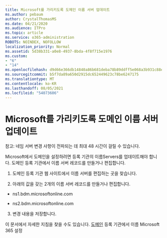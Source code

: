 ```yaml
---
title: Microsoft를 가리키도록 도메인 이름 서버 업데이트
ms.author: pebaum
author: CrystalThomasMS
ms.date: 04/21/2020
ms.audience: ITPro
ms.topic: article
ms.service: o365-administration
ROBOTS: NOINDEX, NOFOLLOW
localization_priority: Normal
ms.assetid: 5d38b331-a0e8-4937-8bda-4f8f715e1976
ms.custom:
- "6"
- "14"
ms.openlocfilehash: d9d66e366db14840a86b681deba78b89ddff5e068a3b931c88e493d2ec791b10
ms.sourcegitcommit: b5f7da89a650d2915dc652449623c78be6247175
ms.translationtype: MT
ms.contentlocale: ko-KR
ms.lasthandoff: 08/05/2021
ms.locfileid: "54073606"
---
```

# <a name="update-your-domain-nameservers-to-point-to-microsoft"></a>Microsoft를 가리키도록 도메인 이름 서버 업데이트

참고: 네임 서버 변경 사항이 전파되는 데 최대 48 시간이 걸릴 수 있습니다.
  
Microsoft에서 도메인을 설정하려면 등록 기관의 이름Servers를 업데이트해야 합니다. 도메인 등록 기관에서 이름 서버 레코드를 만들거나 편집합니다.
  
1. 도메인 등록 기관 웹 사이트에서 이름 서버를 편집하는 곳을 찾습니다.

2. 아래의 값을 갖는 2개의 이름 서버 레코드를 만들거나 편집합니다.

  - ns1.bdm.microsoftonline.com

  - ns2.bdm.microsoftonline.com

3. 변경 내용을 저장합니다.

이 문서에서 자세한 지침을 찾을 수도 있습니다. [도메인](https://docs.microsoft.com/microsoft-365/admin/get-help-with-domains/change-nameservers-at-any-domain-registrar) 등록 기관에서 이름 Microsoft 365 설정
  